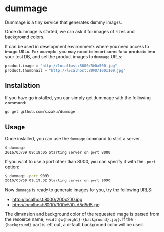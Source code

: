 # dummage

Dummage is a tiny service that generates dummy images. 

Once dummage is started, we can ask it for images of sizes and background colors.

It can be used in development environments where you need access to image URLs. For example, you may need to insert some fake products into your test DB, and set the product images to `dummage` URLs:

```python
product.image = "http://localhost:8000/500x500.jpg"
product.thumbnail = "http://localhost:8000/100x100.jpg"
```

## Installation

If you have go installed, you can simply get dummage with the following command:

```bash
go get github.com/suzaku/dummage
```

## Usage

Once installed, you can use the `dummage` command to start a server.

```bash
$ dummage
2016/03/09 09:18:05 Starting server on port 8000
```

If you want to use a port other than 8000, you can specify it with the `-port` option:

```bash
$ dummage -port 9090
2016/03/09 09:19:32 Starting server on port 9090
```

Now `dummage` is ready to generate images for you, try the following URLS:

* [http://localhost:8000/200x200.jpg](http://localhost:8000/200x200.jpg)
* [http://localhost:8000/300x500-d5d5d5.jpg](http://localhost:8000/300x500-d5d5d5.jpg)

The dimension and background color of the requested image is parsed from the resource name, `{width}x{height}-{background}.jpg}`. If the `-{background}` part is left out, a default background color will be used.
